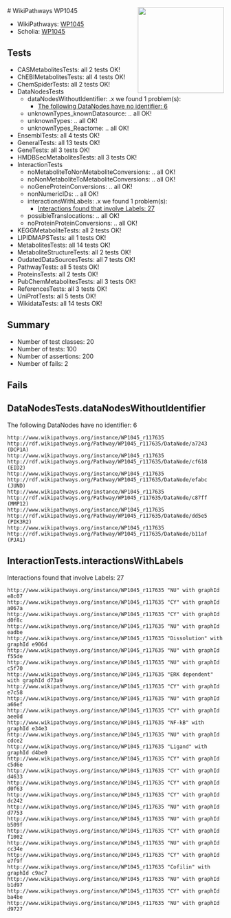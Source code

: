 <img style="float: right; width: 200px" src="https://upload.wikimedia.org/wikipedia/commons/thumb/8/83/Wplogo_with_text_500.png/640px-Wplogo_with_text_500.png" />
# WikiPathways WP1045

* WikiPathways: [WP1045](https://identifiers.org/wikipathways:WP1045)
* Scholia: [WP1045](https://scholia.toolforge.org/wikipathways/WP1045)
## Tests
* CASMetabolitesTests: all 2 tests OK!
* ChEBIMetabolitesTests: all 4 tests OK!
* ChemSpiderTests: all 2 tests OK!
* DataNodesTests
    * dataNodesWithoutIdentifier: .x we found 1 problem(s):
        * [The following DataNodes have no identifier: 6](#d2d32fa5)
    * unknownTypes_knownDatasource: .. all OK!
    * unknownTypes: .. all OK!
    * unknownTypes_Reactome: .. all OK!
* EnsemblTests: all 4 tests OK!
* GeneralTests: all 13 tests OK!
* GeneTests: all 3 tests OK!
* HMDBSecMetabolitesTests: all 3 tests OK!
* InteractionTests
    * noMetaboliteToNonMetaboliteConversions: .. all OK!
    * noNonMetaboliteToMetaboliteConversions: .. all OK!
    * noGeneProteinConversions: .. all OK!
    * nonNumericIDs: .. all OK!
    * interactionsWithLabels: .x we found 1 problem(s):
        * [Interactions found that involve Labels: 27](#fe97a8de)
    * possibleTranslocations: .. all OK!
    * noProteinProteinConversions: .. all OK!
* KEGGMetaboliteTests: all 2 tests OK!
* LIPIDMAPSTests: all 1 tests OK!
* MetabolitesTests: all 14 tests OK!
* MetaboliteStructureTests: all 2 tests OK!
* OudatedDataSourcesTests: all 7 tests OK!
* PathwayTests: all 5 tests OK!
* ProteinsTests: all 2 tests OK!
* PubChemMetabolitesTests: all 3 tests OK!
* ReferencesTests: all 3 tests OK!
* UniProtTests: all 5 tests OK!
* WikidataTests: all 14 tests OK!


## Summary

* Number of test classes: 20
* Number of tests: 100
* Number of assertions: 200
* Number of fails: 2

## Fails

<a name="d2d32fa5" />

## DataNodesTests.dataNodesWithoutIdentifier

The following DataNodes have no identifier: 6
```
http://www.wikipathways.org/instance/WP1045_r117635 http://rdf.wikipathways.org/Pathway/WP1045_r117635/DataNode/a7243 (DCP1A)
http://www.wikipathways.org/instance/WP1045_r117635 http://rdf.wikipathways.org/Pathway/WP1045_r117635/DataNode/cf618 (EID2)
http://www.wikipathways.org/instance/WP1045_r117635 http://rdf.wikipathways.org/Pathway/WP1045_r117635/DataNode/efabc (JUND)
http://www.wikipathways.org/instance/WP1045_r117635 http://rdf.wikipathways.org/Pathway/WP1045_r117635/DataNode/c87ff (MMP12)
http://www.wikipathways.org/instance/WP1045_r117635 http://rdf.wikipathways.org/Pathway/WP1045_r117635/DataNode/dd5e5 (PIK3R2)
http://www.wikipathways.org/instance/WP1045_r117635 http://rdf.wikipathways.org/Pathway/WP1045_r117635/DataNode/b11af (PJA1)
```

<a name="fe97a8de" />

## InteractionTests.interactionsWithLabels

Interactions found that involve Labels: 27
```
http://www.wikipathways.org/instance/WP1045_r117635 "NU" with graphId e8c07
http://www.wikipathways.org/instance/WP1045_r117635 "CY" with graphId a067a
http://www.wikipathways.org/instance/WP1045_r117635 "CY" with graphId d0f8c
http://www.wikipathways.org/instance/WP1045_r117635 "NU" with graphId eadbe
http://www.wikipathways.org/instance/WP1045_r117635 "Dissolution" with graphId e906d
http://www.wikipathways.org/instance/WP1045_r117635 "NU" with graphId f55de
http://www.wikipathways.org/instance/WP1045_r117635 "NU" with graphId c5f70
http://www.wikipathways.org/instance/WP1045_r117635 "ERK dependent" with graphId d73a9
http://www.wikipathways.org/instance/WP1045_r117635 "CY" with graphId e7c58
http://www.wikipathways.org/instance/WP1045_r117635 "NU" with graphId a66ef
http://www.wikipathways.org/instance/WP1045_r117635 "CY" with graphId aee0d
http://www.wikipathways.org/instance/WP1045_r117635 "NF-kB" with graphId e34e3
http://www.wikipathways.org/instance/WP1045_r117635 "NU" with graphId cdce2
http://www.wikipathways.org/instance/WP1045_r117635 "Ligand" with graphId d4be0
http://www.wikipathways.org/instance/WP1045_r117635 "CY" with graphId c5d6e
http://www.wikipathways.org/instance/WP1045_r117635 "CY" with graphId d4633
http://www.wikipathways.org/instance/WP1045_r117635 "CY" with graphId d0f63
http://www.wikipathways.org/instance/WP1045_r117635 "CY" with graphId dc242
http://www.wikipathways.org/instance/WP1045_r117635 "NU" with graphId d7753
http://www.wikipathways.org/instance/WP1045_r117635 "NU" with graphId b509f
http://www.wikipathways.org/instance/WP1045_r117635 "CY" with graphId f1002
http://www.wikipathways.org/instance/WP1045_r117635 "NU" with graphId cc34e
http://www.wikipathways.org/instance/WP1045_r117635 "CY" with graphId e7f9f
http://www.wikipathways.org/instance/WP1045_r117635 "Cofilin" with graphId c9ac7
http://www.wikipathways.org/instance/WP1045_r117635 "NU" with graphId b1d97
http://www.wikipathways.org/instance/WP1045_r117635 "CY" with graphId ba4be
http://www.wikipathways.org/instance/WP1045_r117635 "NU" with graphId d9727
```

